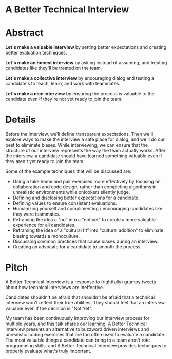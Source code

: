 # A Better Technical Interview

# Abstract
**Let's make a valuable interview** by setting better expectations and creating better evaluation techniques.

**Let's make an honest interview** by asking instead of assuming, and treating candidates like they'll be treated on the team.

**Let's make a collective interview** by encouraging dialog and testing a candidate's to teach, learn, and work with teammates.

**Let's make a nice interview** by ensuring the process is valuable to the candidate even if they're not yet ready to join the team.

# Details
Before the interview, we'll define transparent expectations. Then we'll explore ways to make the interview a safe place for dialog, and we'll do our best to eliminate biases. While interviewing, we can ensure that the structure of our interview represents the way the team actually works. After the interview, a candidate should have learned something valuable even if they aren't yet ready to join the team.

Some of the example techniques that will be discussed are:
- Using a take home and pair exercises more effectively by focusing on collaboration and code design, rather than completing algorithms in unrealistic environments while onlookers silently judge.
- Defining and disclosing better expectations for a candidate.
- Defining values to ensure consistent evaluations.
- Humanizing yourself and complimenting / encouraging candidates like they were teammates.
- Reframing the idea a "no" into a "not yet" to create a more valuable experience for all candidates.
- Reframing the idea of a "cultural fit" into "cultural addition" to eliminate biasing towards a monoculture.
- Discussing common practices that cause biases during an interview.
- Creating an advocate for a candidate to smooth the process.

# Pitch
A Better Technical Interview is a response to (rightfully) grumpy tweets about how technical interviews are ineffective.

Candidates shouldn't be afraid that shouldn't be afraid that a technical interview won't reflect their true abilities. They should feel that an interview valuable even if the decision is "Not Yet".

My team has been continuously improving our interview process for multiple years, and this talk shares our learning. A Better Technical Interview presents an alternative to buzzword driven interviews and unrealistic coding exercises that are too often used to evaluate a candidate. The most valuable things a candidate can bring to a team aren't rote programming skills, and A Better Technical Interview provides techniques to properly evaluate what's truly important.

